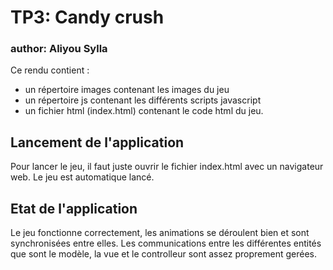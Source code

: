 # TP3: Candy crush

### author: Aliyou Sylla

Ce rendu contient :
- un répertoire images contenant les images du jeu
- un répertoire js contenant les différents scripts javascript 
- un fichier html (index.html) contenant le code html du jeu.

## Lancement de l'application

Pour lancer le jeu, il faut juste ouvrir le fichier index.html avec un navigateur web.
Le jeu est automatique lancé.

## Etat de l'application

Le jeu fonctionne correctement, les animations se déroulent bien et sont
synchronisées entre elles. Les communications entre les différentes entités
que sont le modèle, la vue et le controlleur sont assez proprement gerées.